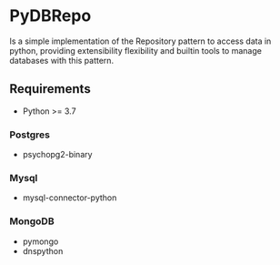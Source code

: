 # PyDBRepo

Is a simple implementation of the Repository pattern to access data in python, providing extensibility flexibility
and builtin tools to manage databases with this pattern.

## Requirements

- Python >= 3.7

### Postgres

- psychopg2-binary

### Mysql

- mysql-connector-python

### MongoDB

- pymongo
- dnspython
